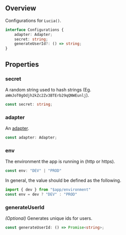 ## Overview

Configurations for `Lucia()`.

```ts
interface Configurations {
    adapter: Adapter;
    secret: string;
    generateUserId?: () => string;
}
```

## Properties

### secret

A random string used to hash strings (Eg. `aWmJoT0gOdjh2kZc2Zv3BTErb29qQNWEunlj`).

```ts
const secret: string;
```

### adapter

An [adapter](/adapters).

```ts
const adapter: Adapter;
```

### env

The environment the app is running in (http or https).

```ts
const env: "DEV" | "PROD"
```

In general, the value should be defined as the following.

```ts
import { dev } from "$app/environment"
const env = dev ? "DEV" : "PROD"
```

### generateUserId

_(Optional)_ Generates unique ids for users.

```ts
const generateUserId: () => Promise<string>;
```

